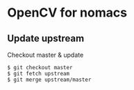 # OpenCV for nomacs

## Update upstream
Checkout master & update
```console
$ git checkout master
$ git fetch upstream
$ git merge upstream/master
```
